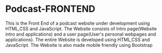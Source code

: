 # Podcast-FRONTEND
This is the Front End of a podcast website under development using HTML,CSS and JavaScript.
The Website consists of Intro page(Website intro and applications) and a user page(User's personal webpages and applications).
The entire Website is developed using HTML,CSS and JavaScript.
The Website is also made mobile friendly using Bootstrap
